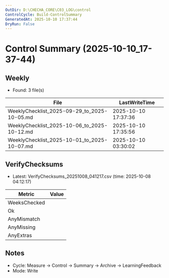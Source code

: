 ```yaml
---
OutDir: D:\CHECHA_CORE\C03_LOG\control
ControlCycle: Build-ControlSummary
GeneratedAt: 2025-10-10 17:37:44
DryRun: False
---
```

# Control Summary (2025-10-10_17-37-44)

## Weekly
- Found: 3 file(s)

| File | LastWriteTime |
|---|---|
| WeeklyChecklist_2025-09-29_to_2025-10-05.md | 2025-10-10 17:37:36 |
| WeeklyChecklist_2025-10-06_to_2025-10-12.md | 2025-10-10 17:35:56 |
| WeeklyChecklist_2025-10-01_to_2025-10-07.md | 2025-10-10 03:30:02 |

## VerifyChecksums
- Latest: VerifyChecksums_20251008_041217.csv (time: 2025-10-08 04:12:17)

| Metric | Value |
|---|---|
| WeeksChecked |  |
| Ok           |  |
| AnyMismatch  |  |
| AnyMissing   |  |
| AnyExtras    |  |

## Notes
- Cycle: Measure → Control → Summary → Archive → LearningFeedback
- Mode: Write
